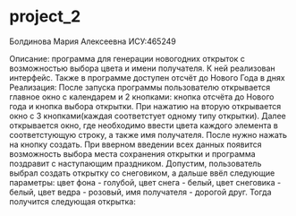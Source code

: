 # project_2
Болдинова Мария Алексеевна
ИСУ:465249

Описание: программа для генерации новогодних открыток с возможностью выбора цвета и имени получателя. К ней реализован интерфейс. Также в программе доступен отсчёт до Нового Года в днях
Реализация: После запуска программы пользователю открывается главное окно с календарем и 2 кнопками: кнопка отсчёта до Нового года и кнопка выбора открытки. При нажатию на вторую открывается окно с 3 кнопками(каждая соответстует одному типу открытки). 
Далее открывается окно, где необходимо ввести цвета каждого элемента в соответстующую строку, а также имя получателя. После нужно нажать на кнопку создать. При вверном введении всех данных появится возможность выбора места сохранения открытки и программа поздравит с наступающим праздником.
Допустим, пользователь выбрал создать открытку со снеговиком, а дальше ввёл следующие параметры: цвет фона - голубой, цвет снега - белый, цвет снеговика - белый, цвет ведра - розовый, имя получателя - дорогой друг. Тогда получится следующая открытка:

